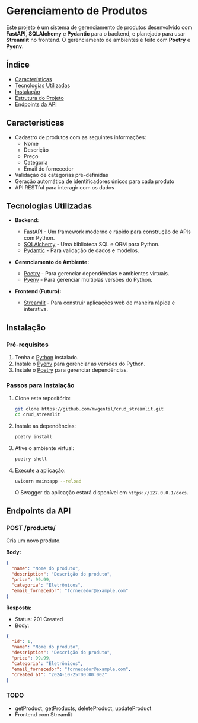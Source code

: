 
# Gerenciamento de Produtos

Este projeto é um sistema de gerenciamento de produtos desenvolvido com **FastAPI**, **SQLAlchemy** e **Pydantic** para o backend, e planejado para usar **Streamlit** no frontend. O gerenciamento de ambientes é feito com **Poetry** e **Pyenv**.

## Índice

- [Características](#características)
- [Tecnologias Utilizadas](#tecnologias-utilizadas)
- [Instalação](#instalação)
- [Estrutura do Projeto](#estrutura-do-projeto)
- [Endpoints da API](#endpoints-da-api)

## Características

- Cadastro de produtos com as seguintes informações:
  - Nome
  - Descrição
  - Preço
  - Categoria
  - Email do fornecedor
- Validação de categorias pré-definidas
- Geração automática de identificadores únicos para cada produto
- API RESTful para interagir com os dados

## Tecnologias Utilizadas

- **Backend:**
  - [FastAPI](https://fastapi.tiangolo.com/) - Um framework moderno e rápido para construção de APIs com Python.
  - [SQLAlchemy](https://www.sqlalchemy.org/) - Uma biblioteca SQL e ORM para Python.
  - [Pydantic](https://pydantic-docs.helpmanual.io/) - Para validação de dados e modelos.

- **Gerenciamento de Ambiente:**
  - [Poetry](https://python-poetry.org/) - Para gerenciar dependências e ambientes virtuais.
  - [Pyenv](https://github.com/pyenv/pyenv) - Para gerenciar múltiplas versões do Python.

- **Frontend (Futuro):**
  - [Streamlit](https://streamlit.io/) - Para construir aplicações web de maneira rápida e interativa.

## Instalação

### Pré-requisitos

1. Tenha o [Python](https://www.python.org/downloads/) instalado.
2. Instale o [Pyenv](https://github.com/pyenv/pyenv) para gerenciar as versões do Python.
3. Instale o [Poetry](https://python-poetry.org/docs/#installation) para gerenciar dependências.

### Passos para Instalação

1. Clone este repositório:

   ```bash
   git clone https://github.com/mvgentil/crud_streamlit.git
   cd crud_streamlit
   ```

2. Instale as dependências:

   ```bash
   poetry install
   ```

3. Ative o ambiente virtual:

   ```bash
   poetry shell
   ```

4. Execute a aplicação:

   ```bash
   uvicorn main:app --reload
   ```

   O Swagger da aplicação estará disponível em `https://127.0.0.1/docs`.

## Endpoints da API

### POST /products/

Cria um novo produto.

**Body:**
```json
{
  "name": "Nome do produto",
  "description": "Descrição do produto",
  "price": 99.99,
  "categoria": "Eletrônicos",
  "email_fornecedor": "fornecedor@example.com"
}
```

**Resposta:**
- Status: 201 Created
- Body:
```json
{
  "id": 1,
  "name": "Nome do produto",
  "description": "Descrição do produto",
  "price": 99.99,
  "categoria": "Eletrônicos",
  "email_fornecedor": "fornecedor@example.com",
  "created_at": "2024-10-25T00:00:00Z"
}
```

### TODO

- getProduct, getProducts, deleteProduct, updateProduct
- Frontend com Streamlit